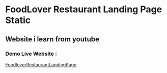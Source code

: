 # FoodLover Restaurant Landing Page Static

## Website i learn from youtube

### Demo Live Website :

[FoodloverRestaurantLandingPage](https://salmanalfarisy.github.io/Foodlover/)
